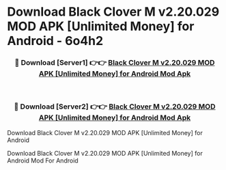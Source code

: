 # Download Black Clover M v2.20.029 MOD APK [Unlimited Money] for Android - 6o4h2


<div align="center">
<h3>🔴 Download [Server1] 👉👉 <a href="https://apk-comot.site?title=Black_Clover_M_v2.20.029_MOD_APK_[Unlimited_Money]_for_Android">Black Clover M v2.20.029 MOD APK [Unlimited Money] for Android Mod Apk</a></h3><br>
<h3>🔴 Download [Server2] 👉👉 <a href="https://apk-comot.site?title=Black_Clover_M_v2.20.029_MOD_APK_[Unlimited_Money]_for_Android">Black Clover M v2.20.029 MOD APK [Unlimited Money] for Android Mod Apk</a></h3>
</div>



Download Black Clover M v2.20.029 MOD APK [Unlimited Money] for Android 

Download Black Clover M v2.20.029 MOD APK [Unlimited Money] for Android Mod For Android